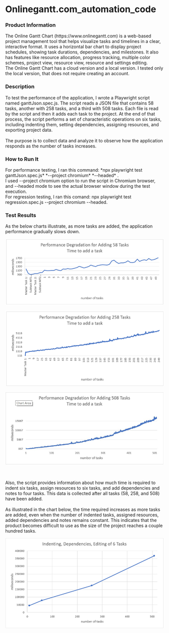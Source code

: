 # Onlinegantt.com_automation_code

<h3>Product Information</h3> <p> The Online Gantt Chart (https://www.onlinegantt.com) is a web-based project management tool that helps visualize tasks and timelines in a clear, interactive format. It uses a horizontal bar chart to display project schedules, showing task durations, dependencies, and milestones. It also has features like resource allocation, progress tracking, multiple color schemes, project view, resource view, resource and settings editing.<br>
The Online Gantt Chart has a cloud version and a local version. I tested only the local version, that does not require creating an account.
 </a> </p>

<h3>Description</h3> <p>To test the performance of the application, I wrote a Playwright script named ganttJson.spec.js. The script reads a JSON file that contains 58 tasks, another with 258 tasks, and a third with 508 tasks. Each file is read by the script and then it adds each task to the project. At the end of that process, the script performs a set of characteristic operations on six tasks, including indenting them, setting dependencies, assigning resources, and exporting project data.<br>
<br>
The purpose is to collect data and analyze it to observe how the application responds as the number of tasks increases.</p>

<h3>How to Run It</h3> <p>For performance testing, I ran this command: *npx playwright test ganttJson.spec.js* *--project chromium* *--headed* .<br> I used --project chromium option to run the script in Chromium browser, and --headed mode to see the actual browser window during the test execution.<br>
For regression testing, I ran this comand: npx playwright test regression.spec.js --project chromium --headed.

</p>

<h3>Test Results</h3> <p>As the below charts illustrate, as more tasks are added, the application performance gradually slows down.  </p>

![Image Alt](https://github.com/SiposCristina/Onlinegantt.com_automation_code/blob/914f5ad75e47110d4ae3696cf6924a2b600f1a70/Chart1.jpg)


![Image Alt](https://github.com/SiposCristina/Onlinegantt.com_automation_code/blob/20e64ecc35b2303dbab2003c09f30e4a50fe16b8/Chart2.jpg)


![Image Alt](https://github.com/SiposCristina/Onlinegantt.com_automation_code/blob/816a09d7fb6d10f47fdbb9516425004376ca6c9e/Chart3.jpg)


<br>
<p>Also, the script provides information about how much time is required to indent six tasks, assign resources to six tasks, and add dependencies and notes to four tasks. This data is collected after all tasks (58, 258, and 508) have been added. <br>
<br>
As illustrated in the chart below, the time required increases as more tasks are added, even when the number of indented tasks, assigned resources, added dependencies and notes remains constant.  This indicates that the product becomes difficult to use as the size of the project reaches a couple hundred tasks.
</p>

![Image Alt](https://github.com/SiposCristina/Onlinegantt.com_automation_code/blob/20e64ecc35b2303dbab2003c09f30e4a50fe16b8/Chart4.jpg)





